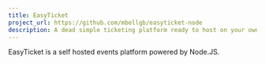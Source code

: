 ```yaml
---
title: EasyTicket
project_url: https://github.com/mbellgb/easyticket-node
description: A dead simple ticketing platform ready to host on your own system.
---
```


EasyTicket is a self hosted events platform powered by Node.JS.
